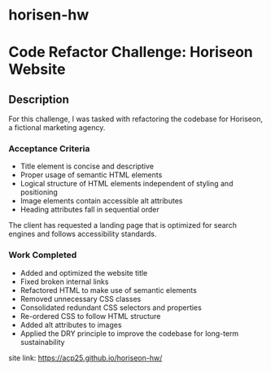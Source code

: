 # horisen-hw

# Code Refactor Challenge: Horiseon Website

## Description

For this challenge, I was tasked with refactoring the codebase for Horiseon, a fictional marketing agency. 

### Acceptance Criteria

* Title element is concise and descriptive
* Proper usage of semantic HTML elements
* Logical structure of HTML elements independent of styling and positioning
* Image elements contain accessible alt attributes
* Heading attributes fall in sequential order

The client has requested a landing page that is optimized for search engines and follows accessibility standards.

### Work Completed

* Added and optimized the website title
* Fixed broken internal links
* Refactored HTML to make use of semantic elements
* Removed unnecessary CSS classes
* Consolidated redundant CSS selectors and properties
* Re-ordered CSS to follow HTML structure
* Added alt attributes to images
* Applied the DRY principle to improve the codebase for long-term sustainability

site link: https://acp25.github.io/horiseon-hw/
